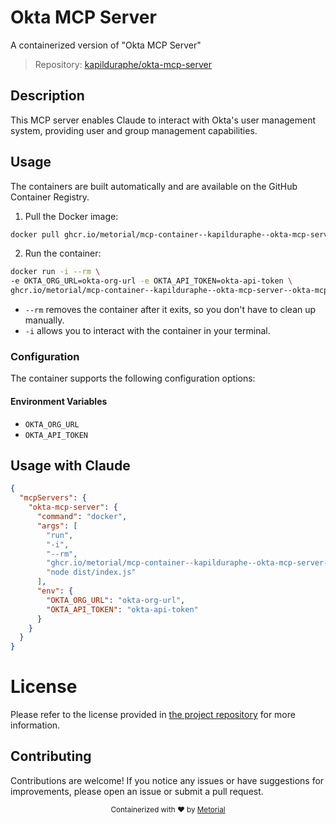 
# Okta MCP Server

A containerized version of "Okta MCP Server"

> Repository: [kapilduraphe/okta-mcp-server](https://github.com/kapilduraphe/okta-mcp-server)

## Description

This MCP server enables Claude to interact with Okta's user management system, providing user and group management capabilities.


## Usage

The containers are built automatically and are available on the GitHub Container Registry.

1. Pull the Docker image:

```bash
docker pull ghcr.io/metorial/mcp-container--kapilduraphe--okta-mcp-server--okta-mcp-server
```

2. Run the container:

```bash
docker run -i --rm \ 
-e OKTA_ORG_URL=okta-org-url -e OKTA_API_TOKEN=okta-api-token \
ghcr.io/metorial/mcp-container--kapilduraphe--okta-mcp-server--okta-mcp-server  "node dist/index.js"
```

- `--rm` removes the container after it exits, so you don't have to clean up manually.
- `-i` allows you to interact with the container in your terminal.



### Configuration

The container supports the following configuration options:




#### Environment Variables

- `OKTA_ORG_URL`
- `OKTA_API_TOKEN`




## Usage with Claude

```json
{
  "mcpServers": {
    "okta-mcp-server": {
      "command": "docker",
      "args": [
        "run",
        "-i",
        "--rm",
        "ghcr.io/metorial/mcp-container--kapilduraphe--okta-mcp-server--okta-mcp-server",
        "node dist/index.js"
      ],
      "env": {
        "OKTA_ORG_URL": "okta-org-url",
        "OKTA_API_TOKEN": "okta-api-token"
      }
    }
  }
}
```

# License

Please refer to the license provided in [the project repository](https://github.com/kapilduraphe/okta-mcp-server) for more information.

## Contributing

Contributions are welcome! If you notice any issues or have suggestions for improvements, please open an issue or submit a pull request.

<div align="center">
  <sub>Containerized with ❤️ by <a href="https://metorial.com">Metorial</a></sub>
</div>
  